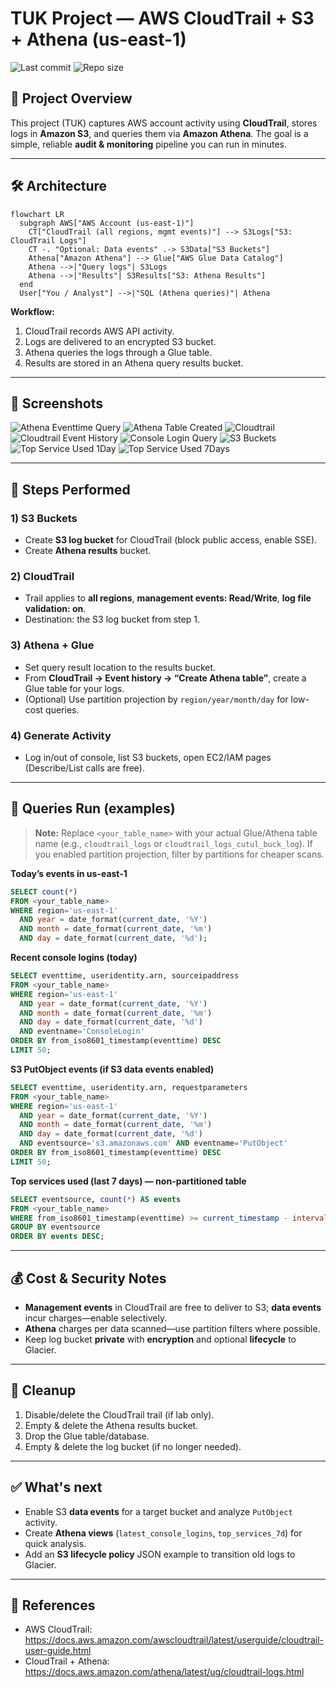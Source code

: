 # TUK Project — AWS CloudTrail + S3 + Athena (us-east-1)

![Last commit](https://img.shields.io/github/last-commit/kaldurjoy/TuK-cloudtrail-athena)
![Repo size](https://img.shields.io/github/repo-size/kaldurjoy/TuK-cloudtrail-athena)

## 📌 Project Overview
This project (TUK) captures AWS account activity using **CloudTrail**, stores logs in **Amazon S3**, and queries them via **Amazon Athena**. The goal is a simple, reliable **audit & monitoring** pipeline you can run in minutes.

---

## 🛠️ Architecture

```mermaid
flowchart LR
  subgraph AWS["AWS Account (us-east-1)"]
    CT["CloudTrail (all regions, mgmt events)"] --> S3Logs["S3: CloudTrail Logs"]
    CT -. "Optional: Data events" .-> S3Data["S3 Buckets"]
    Athena["Amazon Athena"] --> Glue["AWS Glue Data Catalog"]
    Athena -->|"Query logs"| S3Logs
    Athena -->|"Results"| S3Results["S3: Athena Results"]
  end
  User["You / Analyst"] -->|"SQL (Athena queries)"| Athena
```

**Workflow:**
1. CloudTrail records AWS API activity.
2. Logs are delivered to an encrypted S3 bucket.
3. Athena queries the logs through a Glue table.
4. Results are stored in an Athena query results bucket.

---

## 📸 Screenshots
![Athena Eventtime Query](screenshots/athena-eventtime-query.jpg)
![Athena Table Created](screenshots/athena-table-created.jpg)
![Cloudtrail](screenshots/cloudtrail.jpg)
![Cloudtrail Event History](screenshots/cloudtrail-event-history.jpg)
![Console Login Query](screenshots/console-login-query.jpg)
![S3 Buckets](screenshots/s3-buckets.jpg)
![Top Service Used 1Day](screenshots/top-service-used-1day.jpg)
![Top Service Used 7Days](screenshots/top-service-used-7days.jpg)


---

## 🚀 Steps Performed

### 1) S3 Buckets
- Create **S3 log bucket** for CloudTrail (block public access, enable SSE).
- Create **Athena results** bucket.

### 2) CloudTrail
- Trail applies to **all regions**, **management events: Read/Write**, **log file validation: on**.
- Destination: the S3 log bucket from step 1.

### 3) Athena + Glue
- Set query result location to the results bucket.
- From **CloudTrail → Event history → “Create Athena table”**, create a Glue table for your logs.
- (Optional) Use partition projection by `region/year/month/day` for low-cost queries.

### 4) Generate Activity
- Log in/out of console, list S3 buckets, open EC2/IAM pages (Describe/List calls are free).

---

## 🔎 Queries Run (examples)

> **Note:** Replace `<your_table_name>` with your actual Glue/Athena table name (e.g., `cloudtrail_logs` or `cloudtrail_logs_cutul_buck_log`). If you enabled partition projection, filter by partitions for cheaper scans.

**Today’s events in us-east-1**
```sql
SELECT count(*)
FROM <your_table_name>
WHERE region='us-east-1'
  AND year = date_format(current_date, '%Y')
  AND month = date_format(current_date, '%m')
  AND day = date_format(current_date, '%d');
```

**Recent console logins (today)**
```sql
SELECT eventtime, useridentity.arn, sourceipaddress
FROM <your_table_name>
WHERE region='us-east-1'
  AND year = date_format(current_date, '%Y')
  AND month = date_format(current_date, '%m')
  AND day = date_format(current_date, '%d')
  AND eventname='ConsoleLogin'
ORDER BY from_iso8601_timestamp(eventtime) DESC
LIMIT 50;
```

**S3 PutObject events (if S3 data events enabled)**
```sql
SELECT eventtime, useridentity.arn, requestparameters
FROM <your_table_name>
WHERE region='us-east-1'
  AND year = date_format(current_date, '%Y')
  AND month = date_format(current_date, '%m')
  AND day = date_format(current_date, '%d')
  AND eventsource='s3.amazonaws.com' AND eventname='PutObject'
ORDER BY from_iso8601_timestamp(eventtime) DESC
LIMIT 50;
```

**Top services used (last 7 days) — non-partitioned table**
```sql
SELECT eventsource, count(*) AS events
FROM <your_table_name>
WHERE from_iso8601_timestamp(eventtime) >= current_timestamp - interval '7' day
GROUP BY eventsource
ORDER BY events DESC;
```

---

## 💰 Cost & Security Notes
- **Management events** in CloudTrail are free to deliver to S3; **data events** incur charges—enable selectively.
- **Athena** charges per data scanned—use partition filters where possible.
- Keep log bucket **private** with **encryption** and optional **lifecycle** to Glacier.

---

## 🧹 Cleanup
1. Disable/delete the CloudTrail trail (if lab only).
2. Empty & delete the Athena results bucket.
3. Drop the Glue table/database.
4. Empty & delete the log bucket (if no longer needed).

---

## ✅ What's next
- Enable S3 **data events** for a target bucket and analyze `PutObject` activity.
- Create **Athena views** (`latest_console_logins`, `top_services_7d`) for quick analysis.
- Add an **S3 lifecycle policy** JSON example to transition old logs to Glacier.

---

## 🔗 References
- AWS CloudTrail: https://docs.aws.amazon.com/awscloudtrail/latest/userguide/cloudtrail-user-guide.html  
- CloudTrail + Athena: https://docs.aws.amazon.com/athena/latest/ug/cloudtrail-logs.html
